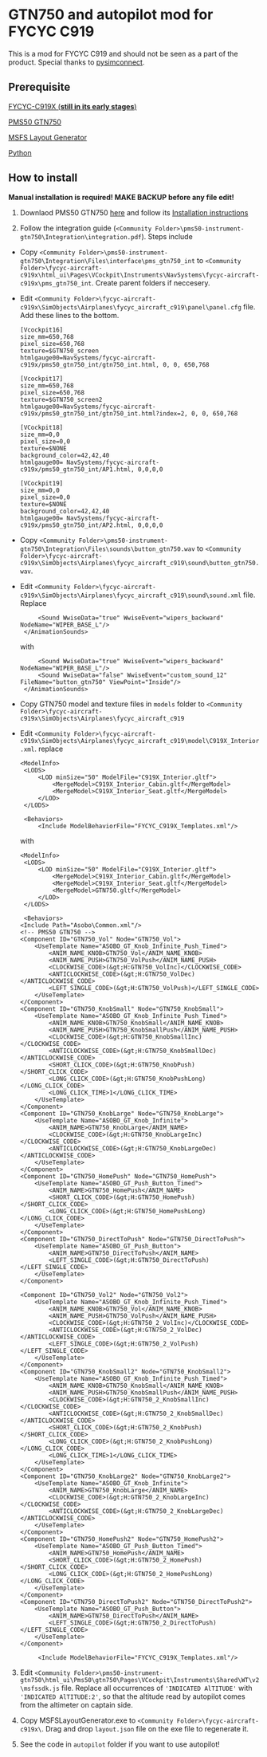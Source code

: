# GTN750 and autopilot mod for FYCYC C919

This is a mod for FYCYC C919 and should not be seen as a part of the product. Special thanks to [pysimconnect](https://github.com/patricksurry/pysimconnect).

## Prerequisite

[FYCYC-C919X (**still in its early stages**)](https://fycyc.com/)

[PMS50 GTN750](https://pms50.com/msfs/)

[MSFS Layout Generator](https://github.com/HughesMDflyer4/MSFSLayoutGenerator)

[Python](https://www.python.org/)

## How to install

**Manual installation is required! MAKE BACKUP before any file edit!**

1. Downlaod PMS50 GTN750 [here](https://pms50.com/msfs/downloads/gtn750-basic/) and follow its [Installation instructions](https://pms50.com/fs2020/gtn750/documentation.pdf)

2. Follow the integration guide (`<Community Folder>\pms50-instrument-gtn750\Integration\integration.pdf`). Steps include

- Copy `<Community Folder>\pms50-instrument-gtn750\Integration\Files\interface\pms_gtn750_int` to `<Community Folder>\fycyc-aircraft-c919x\html_ui\Pages\VCockpit\Instruments\NavSystems\fycyc-aircraft-c919x\pms_gtn750_int`. Create parent folders if neccesery.

- Edit `<Community Folder>\fycyc-aircraft-c919x\SimObjects\Airplanes\fycyc_aircraft_c919\panel\panel.cfg` file. Add these lines to the bottom.

   ```plain
   [Vcockpit16]
   size_mm=650,768
   pixel_size=650,768
   texture=$GTN750_screen
   htmlgauge00=NavSystems/fycyc-aircraft-c919x/pms50_gtn750_int/gtn750_int.html, 0, 0, 650,768
   
   [Vcockpit17]
   size_mm=650,768
   pixel_size=650,768
   texture=$GTN750_screen2
   htmlgauge00=NavSystems/fycyc-aircraft-c919x/pms50_gtn750_int/gtn750_int.html?index=2, 0, 0, 650,768
   
   [VCockpit18]
   size_mm=0,0
   pixel_size=0,0
   texture=$NONE
   background_color=42,42,40
   htmlgauge00= NavSystems/fycyc-aircraft-c919x/pms50_gtn750_int/AP1.html, 0,0,0,0
   
   [VCockpit19]
   size_mm=0,0
   pixel_size=0,0
   texture=$NONE
   background_color=42,42,40
   htmlgauge00= NavSystems/fycyc-aircraft-c919x/pms50_gtn750_int/AP2.html, 0,0,0,0
   ```

- Copy `<Community Folder>\pms50-instrument-gtn750\Integration\Files\sounds\button_gtn750.wav` to `<Community Folder>\fycyc-aircraft-c919x\SimObjects\Airplanes\fycyc_aircraft_c919\sound\button_gtn750.wav`.

- Edit `<Community Folder>\fycyc-aircraft-c919x\SimObjects\Airplanes\fycyc_aircraft_c919\sound\sound.xml` file. Replace

   ```plain
   		<Sound WwiseData="true" WwiseEvent="wipers_backward" NodeName="WIPER_BASE_L"/>
   	</AnimationSounds>
   ```

   with

   ```plain
   		<Sound WwiseData="true" WwiseEvent="wipers_backward" NodeName="WIPER_BASE_L"/>
   		<Sound WwiseData="false" WwiseEvent="custom_sound_12" FileName="button_gtn750" ViewPoint="Inside"/>
   	</AnimationSounds>
   ```

- Copy GTN750 model and texture files in `models` folder to `<Community Folder>\fycyc-aircraft-c919x\SimObjects\Airplanes\fycyc_aircraft_c919`

- Edit `<Community Folder>\fycyc-aircraft-c919x\SimObjects\Airplanes\fycyc_aircraft_c919\model\C919X_Interior.xml`. replace

   ```plain
   <ModelInfo>
   	<LODS>
   		<LOD minSize="50" ModelFile="C919X_Interior.gltf">
   			<MergeModel>C919X_Interior_Cabin.gltf</MergeModel>
   			<MergeModel>C919X_Interior_Seat.gltf</MergeModel>
   		</LOD>
   	</LODS>
   
   	<Behaviors>
   		<Include ModelBehaviorFile="FYCYC_C919X_Templates.xml"/>
   ```

   with

   ```plain
   <ModelInfo>
   	<LODS>
   		<LOD minSize="50" ModelFile="C919X_Interior.gltf">
   			<MergeModel>C919X_Interior_Cabin.gltf</MergeModel>
   			<MergeModel>C919X_Interior_Seat.gltf</MergeModel>
   			<MergeModel>GTN750.gltf</MergeModel>
   		</LOD>
   	</LODS>
   
   	<Behaviors>
   <Include Path="Asobo\Common.xml"/>
   <!-- PMS50 GTN750 -->
   <Component ID="GTN750_Vol" Node="GTN750_Vol">
       <UseTemplate Name="ASOBO_GT_Knob_Infinite_Push_Timed">
           <ANIM_NAME_KNOB>GTN750_Vol</ANIM_NAME_KNOB>
           <ANIM_NAME_PUSH>GTN750_VolPush</ANIM_NAME_PUSH>
           <CLOCKWISE_CODE>(&gt;H:GTN750_VolInc)</CLOCKWISE_CODE>
           <ANTICLOCKWISE_CODE>(&gt;H:GTN750_VolDec)</ANTICLOCKWISE_CODE>
           <LEFT_SINGLE_CODE>(&gt;H:GTN750_VolPush)</LEFT_SINGLE_CODE>
       </UseTemplate>
   </Component>
   <Component ID="GTN750_KnobSmall" Node="GTN750_KnobSmall">
       <UseTemplate Name="ASOBO_GT_Knob_Infinite_Push_Timed">
           <ANIM_NAME_KNOB>GTN750_KnobSmall</ANIM_NAME_KNOB>
           <ANIM_NAME_PUSH>GTN750_KnobSmallPush</ANIM_NAME_PUSH>
           <CLOCKWISE_CODE>(&gt;H:GTN750_KnobSmallInc)</CLOCKWISE_CODE>
           <ANTICLOCKWISE_CODE>(&gt;H:GTN750_KnobSmallDec)</ANTICLOCKWISE_CODE>
           <SHORT_CLICK_CODE>(&gt;H:GTN750_KnobPush)</SHORT_CLICK_CODE>
           <LONG_CLICK_CODE>(&gt;H:GTN750_KnobPushLong)</LONG_CLICK_CODE>
           <LONG_CLICK_TIME>1</LONG_CLICK_TIME>
       </UseTemplate>
   </Component>
   <Component ID="GTN750_KnobLarge" Node="GTN750_KnobLarge">
       <UseTemplate Name="ASOBO_GT_Knob_Infinite">
           <ANIM_NAME>GTN750_KnobLarge</ANIM_NAME>
           <CLOCKWISE_CODE>(&gt;H:GTN750_KnobLargeInc)</CLOCKWISE_CODE>
           <ANTICLOCKWISE_CODE>(&gt;H:GTN750_KnobLargeDec)</ANTICLOCKWISE_CODE>
       </UseTemplate>
   </Component>
   <Component ID="GTN750_HomePush" Node="GTN750_HomePush">
       <UseTemplate Name="ASOBO_GT_Push_Button_Timed">
           <ANIM_NAME>GTN750_HomePush</ANIM_NAME>
           <SHORT_CLICK_CODE>(&gt;H:GTN750_HomePush)</SHORT_CLICK_CODE>
           <LONG_CLICK_CODE>(&gt;H:GTN750_HomePushLong)</LONG_CLICK_CODE>
       </UseTemplate>
   </Component>
   <Component ID="GTN750_DirectToPush" Node="GTN750_DirectToPush">
       <UseTemplate Name="ASOBO_GT_Push_Button">
           <ANIM_NAME>GTN750_DirectToPush</ANIM_NAME>
           <LEFT_SINGLE_CODE>(&gt;H:GTN750_DirectToPush)</LEFT_SINGLE_CODE>
       </UseTemplate>
   </Component>
   
   <Component ID="GTN750_Vol2" Node="GTN750_Vol2">
       <UseTemplate Name="ASOBO_GT_Knob_Infinite_Push_Timed">
           <ANIM_NAME_KNOB>GTN750_Vol</ANIM_NAME_KNOB>
           <ANIM_NAME_PUSH>GTN750_VolPush</ANIM_NAME_PUSH>
           <CLOCKWISE_CODE>(&gt;H:GTN750_2_VolInc)</CLOCKWISE_CODE>
           <ANTICLOCKWISE_CODE>(&gt;H:GTN750_2_VolDec)</ANTICLOCKWISE_CODE>
           <LEFT_SINGLE_CODE>(&gt;H:GTN750_2_VolPush)</LEFT_SINGLE_CODE>
       </UseTemplate>
   </Component>
   <Component ID="GTN750_KnobSmall2" Node="GTN750_KnobSmall2">
       <UseTemplate Name="ASOBO_GT_Knob_Infinite_Push_Timed">
           <ANIM_NAME_KNOB>GTN750_KnobSmall</ANIM_NAME_KNOB>
           <ANIM_NAME_PUSH>GTN750_KnobSmallPush</ANIM_NAME_PUSH>
           <CLOCKWISE_CODE>(&gt;H:GTN750_2_KnobSmallInc)</CLOCKWISE_CODE>
           <ANTICLOCKWISE_CODE>(&gt;H:GTN750_2_KnobSmallDec)</ANTICLOCKWISE_CODE>
           <SHORT_CLICK_CODE>(&gt;H:GTN750_2_KnobPush)</SHORT_CLICK_CODE>
           <LONG_CLICK_CODE>(&gt;H:GTN750_2_KnobPushLong)</LONG_CLICK_CODE>
           <LONG_CLICK_TIME>1</LONG_CLICK_TIME>
       </UseTemplate>
   </Component>
   <Component ID="GTN750_KnobLarge2" Node="GTN750_KnobLarge2">
       <UseTemplate Name="ASOBO_GT_Knob_Infinite">
           <ANIM_NAME>GTN750_KnobLarge</ANIM_NAME>
           <CLOCKWISE_CODE>(&gt;H:GTN750_2_KnobLargeInc)</CLOCKWISE_CODE>
           <ANTICLOCKWISE_CODE>(&gt;H:GTN750_2_KnobLargeDec)</ANTICLOCKWISE_CODE>
       </UseTemplate>
   </Component>
   <Component ID="GTN750_HomePush2" Node="GTN750_HomePush2">
       <UseTemplate Name="ASOBO_GT_Push_Button_Timed">
           <ANIM_NAME>GTN750_HomePush</ANIM_NAME>
           <SHORT_CLICK_CODE>(&gt;H:GTN750_2_HomePush)</SHORT_CLICK_CODE>
           <LONG_CLICK_CODE>(&gt;H:GTN750_2_HomePushLong)</LONG_CLICK_CODE>
       </UseTemplate>
   </Component>
   <Component ID="GTN750_DirectToPush2" Node="GTN750_DirectToPush2">
       <UseTemplate Name="ASOBO_GT_Push_Button">
           <ANIM_NAME>GTN750_DirectToPush</ANIM_NAME>
           <LEFT_SINGLE_CODE>(&gt;H:GTN750_2_DirectToPush)</LEFT_SINGLE_CODE>
       </UseTemplate>
   </Component>
   
   		<Include ModelBehaviorFile="FYCYC_C919X_Templates.xml"/>
   ```

3. Edit  `<Community Folder>\pms50-instrument-gtn750\html_ui\Pms50\gtn750\Pages\VCockpit\Instruments\Shared\WT\v2\msfssdk.js` file. Replace all occurrences of `'INDICATED AlTITUDE'` with `'INDICATED AlTITUDE:2'`, so that the altitude read by autopilot comes from the altimeter on captain side.

4. Copy MSFSLayoutGenerator.exe to `<Community Folder>\fycyc-aircraft-c919x\`. Drag and drop `layout.json` file on the exe file to regenerate it.

5. See the code in `autopilot` folder if you want to use autopilot!